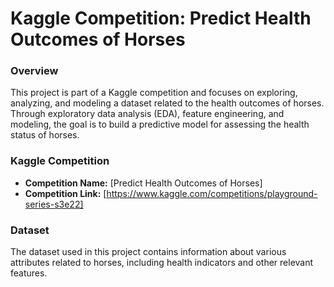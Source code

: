 # Kaggle Competition: Predict Health Outcomes of Horses

### Overview
This project is part of a Kaggle competition and focuses on exploring, analyzing, and modeling a dataset related to the health outcomes of horses. Through exploratory data analysis (EDA), feature engineering, and modeling, the goal is to build a predictive model for assessing the health status of horses.

### Kaggle Competition
- **Competition Name:** [Predict Health Outcomes of Horses]
- **Competition Link:** [https://www.kaggle.com/competitions/playground-series-s3e22]

### Dataset
The dataset used in this project contains information about various attributes related to horses, including health indicators and other relevant features.
